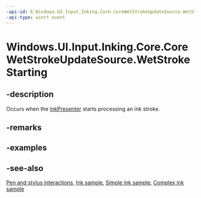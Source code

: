 ```yaml
---
-api-id: E:Windows.UI.Input.Inking.Core.CoreWetStrokeUpdateSource.WetStrokeStarting
-api-type: winrt event
---
```


<!-- Event syntax
public event Windows.Foundation.TypedEventHandler WetStrokeStarting<Windows.UI.Input.Inking.Core.CoreWetStrokeUpdateSource,  Windows.UI.Input.Inking.Core.CoreWetStrokeUpdateEventArgs>
-->

# Windows.UI.Input.Inking.Core.CoreWetStrokeUpdateSource.WetStrokeStarting

## -description
Occurs when the [InkPresenter](../windows.ui.input.inking/inkpresenter.md) starts processing an ink stroke.

## -remarks

## -examples

## -see-also
[Pen and stylus interactions](https://docs.microsoft.com/windows/uwp/input-and-devices/pen-and-stylus-interactions), [Ink sample](https://github.com/Microsoft/Windows-universal-samples/tree/master/Samples/Ink), [Simple ink sample](https://go.microsoft.com/fwlink/p/?LinkID=620312), [Complex ink sample](https://go.microsoft.com/fwlink/p/?LinkID=620314)
